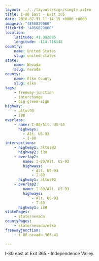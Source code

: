 ```yaml
---
layout: ../../layouts/sign/single.astro
title: I-80 East - Exit 365
date: 2010-07-31 11:14:19 +0000 +0000
imageid: "4856829060"
flickrid: "4856829060"
location:
    latitude: 41.092095
    longitude: -114.716148
country:
    name: United States
    slug: united-states
state:
    name: Nevada
    slug: nevada
county:
    name: Elko County
    slug: elko
tags:
    - freeway-junction
    - interchange
    - big-green-sign
highway:
    - altus93
    - i80
overlaps:
    - name: I-80/Alt. US-93
      highways:
        - Alt. US-93
        - I-80
intersections:
    - highway1: altus93
      highway2: i80
    - overlap2:
        name: I-80/Alt. US-93
        highways:
            - Alt. US-93
            - I-80
      highway1: altus93
    - overlap2:
        name: I-80/Alt. US-93
        highways:
            - Alt. US-93
            - I-80
      highway1: i80
statePages:
    - state/nevada
countyPages:
    - state/nevada/elko
freewayjunction:
    - i-80-nevada_365-41

---
```

I-80 east at Exit 365 - Independence Valley.